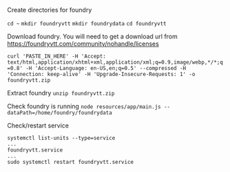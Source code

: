 Create directories for foundry

`cd ~`
`mkdir foundryvtt`
`mkdir foundrydata`
`cd foundryvtt`

Download foundry. You will need to get a download url from https://foundryvtt.com/community/nohandle/licenses

`curl 'PASTE_IN_HERE' -H 'Accept: text/html,application/xhtml+xml,application/xml;q=0.9,image/webp,*/*;q=0.8' -H 'Accept-Language: en-US,en;q=0.5' --compressed -H 'Connection: keep-alive' -H 'Upgrade-Insecure-Requests: 1' -o foundryvtt.zip`

Extract foundry
`unzip foundryvtt.zip`

Check foundry is running
`node resources/app/main.js --dataPath=/home/foundry/foundrydata`

Check/restart service

```
systemctl list-units --type=service
...
foundryvtt.service
...
sudo systemctl restart foundryvtt.service
```
